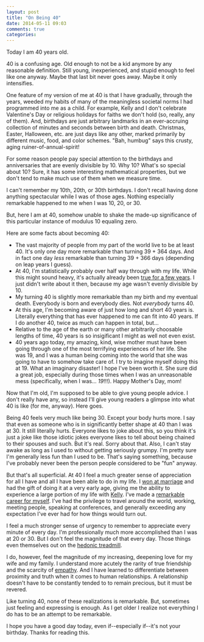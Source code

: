 ```yaml
---
layout: post
title: "On Being 40"
date: 2014-05-11 09:03
comments: true
categories:
---
```

Today I am 40 years old.

40 is a confusing age. Old enough to not be a kid anymore by any reasonable definition.  Still young, inexperienced, and stupid enough to feel like one anyway. Maybe that last bit never goes away. Maybe it only intensifies.

One feature of my version of me at 40 is that I have gradually, through the years, weeded my habits of many of the meaningless societal norms I had programmed into me as a child. For example, Kelly and I don't celebrate Valentine's Day or religious holidays for faiths we don't hold (so, really, any of them). And, birthdays are just arbitrary landmarks in an ever-accruing collection of minutes and seconds between birth and death. Christmas, Easter, Halloween, etc. are just days like any other, marked primarily by different music, food, and color schemes. "Bah, humbug" says this crusty, aging ruiner-of-annual-spirit!

For some reason people pay special attention to the birthdays and anniversaries that are evenly divisible by 10. Why 10? What's so special about 10? Sure, it has some interesting mathematical properties, but we don't tend to make much use of them when we measure time.

I can't remember my 10th, 20th, or 30th birthdays.  I don't recall having done anything spectacular while I was of those ages. Nothing especially remarkable happened to me when I was 10, 20, or 30.

But, here I am at 40, somehow unable to shake the made-up significance of this particular instance of modulus 10 equaling zero.

Here are some facts about becoming 40:

* The vast majority of people from my part of the world live to be at least 40. It's only one day more remarkable than turning 39 + 364 days. And in fact one day _less_ remarkable than turning 39 + 366 days (depending on leap years I guess).
* At 40, I'm statistically probably over half way through with my life. While this might sound heavy, it's actually already been [true for a few years](http://en.wikipedia.org/wiki/List_of_U.S._states_by_life_expectancy). I just didn't write about it then, because my age wasn't evenly divisible by 10.
* My turning 40 is slightly more remarkable than my birth and my eventual death. Everybody is born and everybody dies. Not _everybody_ turns 40.
* At this age, I'm becoming aware of just how long and short 40 years is. Literally everything that has ever happened to me can fit into 40 years. If I do another 40, twice as much can happen in total, but...
* Relative to the age of the earth or many other arbitrarily choosable lengths of time, 40 years is so insigificant I might as well not even exist.
* 40 years ago today, my amazing, kind, wise mother must have been going through one of the most terrifying experiences of her life. She was 19, and I was a human being coming into the world that she was going to have to somehow take care of.  I try to imagine myself doing this at 19. What an imaginary disaster! I hope I've been worth it. She sure did a great job, especially during those times when I was an unreasonable mess (specifically, when I was... _19_!!!). Happy Mother's Day, mom!

Now that I'm old, I'm supposed to be able to give young people advice. I don't really have any, so instead I'll give young readers a glimpse into what 40 is like (for me, anyway).  Here goes.

Being 40 feels very much like being 30. Except your body hurts more. I say that even as someone who is in significantly better shape at 40 than I was at 30.  It still literally hurts. Everyone likes to joke about this, so you think it's just a joke like those idiotic jokes everyone likes to tell about being chained to their spouses and such. But it's real. Sorry about that. Also, I can't stay awake as long as I used to without getting seriously grumpy. I'm pretty sure I'm generally less fun than I used to be. That's saying something, because I've probably never been the person people considered to be "fun" anyway.

But that's all superficial. At 40 I feel a much greater sense of appreciation for all I have and all I have been able to do in my life.  I [won at marriage](http://kellyjeanne.org) and had the gift of doing it at a very early age, giving me the ability to experience a large portion of my life with [Kelly](http://kellyjeanne.org). I've made a [remarkable career for myself](http://pragprog.com/book/cfcar2/the-passionate-programmer). I've had the privilege to travel around the world, working, meeting people, speaking at conferences, and generally exceeding any expectation I've ever had for how things would turn out.

I feel a much stronger sense of urgency to remember to appreciate every minute of every day.  I'm professionally much more accomplished than I was at 20 or 30. But I don't feel the magnitude of that every day. Those things even themselves out on the [hedonic treadmill](http://en.wikipedia.org/wiki/Hedonic_treadmill).

I do, however, feel the magnitude of my increasing, deepening love for my wife and my family. I understand more acutely the rarity of true friendship and the scarcity of [empathy](http://chadfowler.com/blog/2014/01/19/empathy/). And I have learned to differentiate between proximity and truth when it comes to human relationships. A relationship doesn't have to be constantly tended to to remain precious, but it must be revered.

Like turning 40, none of these realizations is remarkable. But, sometimes just feeling and expressing is enough. As I get older I realize not everything I do has to be an attempt to be remarkable.

I hope you have a good day today, even if--especially if--it's not your birthday. Thanks for reading this.
